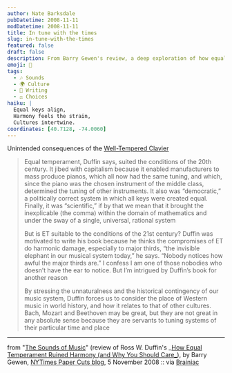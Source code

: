 ```yaml
---
author: Nate Barksdale
pubDatetime: 2008-11-11
modDatetime: 2008-11-11
title: In tune with the times
slug: in-tune-with-the-times
featured: false
draft: false
description: From Barry Gewen's review, a deep exploration of how equal temperament has shaped Western music and its cultural implications.
emoji: 🎹
tags:
  - 🎶 Sounds
  - 🌍 Culture
  - 📝 Writing
  - ⚖️ Choices
haiku: |
  Equal keys align,  
  Harmony feels the strain,  
  Cultures intertwine.
coordinates: [40.7128, -74.0060]
---
```


Unintended consequences of the [Well-Tempered Clavier](http://en.wikipedia.org/wiki/Well-Tempered_Clavier)

> Equal temperament, Duffin says, suited the conditions of the 20th century. It jibed with capitalism because it enabled manufacturers to mass produce pianos, which all now had the same tuning, and which, since the piano was the chosen instrument of the middle class, determined the tuning of other instruments. It also was “democratic,” a politically correct system in which all keys were created equal. Finally, it was “scientific,” if by that we mean that it brought the inexplicable (the comma) within the domain of mathematics and under the sway of a single, universal, rational system
>
> But is ET suitable to the conditions of the 21st century? Duffin was motivated to write his book because he thinks the compromises of ET do harmonic damage, especially to major thirds, “the invisible elephant in our musical system today,” he says. “Nobody notices how awful the major thirds are.” I confess I am one of those nobodies who doesn’t have the ear to notice. But I’m intrigued by Duffin’s book for another reason
>
> By stressing the unnaturalness and the historical contingency of our music system, Duffin forces us to consider the place of Western music in world history, and how it relates to that of other cultures. Bach, Mozart and Beethoven may be great, but they are not great in any absolute sense because they are servants to tuning systems of their particular time and place

---

from "[The Sounds of Music](http://papercuts.blogs.nytimes.com/2008/11/05/the-sounds-of-music/)" (review of Ross W. Duffin's _[How Equal Temperament Ruined Harmony (and Why You Should Care_](http://web.archive.org/web/20240729034253/https://www.amazon.com/Equal-Temperament-Ruined-Harmony-Should/dp/0393062279)), by Barry Gewen, [NYTimes Paper Cuts blog](http://papercuts.blogs.nytimes.com/2008/11/05/the-sounds-of-music/), 5 November 2008 :: via [Brainiac](http://web.archive.org/web/20121110012719/http://www.boston.com:80/bostonglobe/ideas/brainiac/2008/11/a_nice_descript.html)
